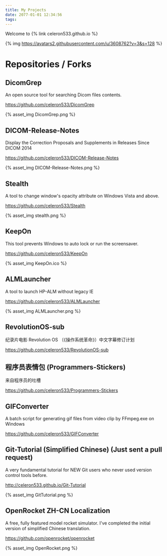 ```yaml
---
title: My Projects
date: 2077-01-01 12:34:56
tags:
---
```


Welcome to {% link celeron533.github.io %}

{% img https://avatars2.githubusercontent.com/u/3608762?v=3&s=128 %}

# Repositories / Forks

## DicomGrep

An open source tool for searching Dicom files contents.

https://github.com/celeron533/DicomGrep

{% asset_img DicomGrep.png %}

## DICOM-Release-Notes

Display the Correction Proposals and Supplements in Releases Since DICOM 2014

https://github.com/celeron533/DICOM-Release-Notes

{% asset_img DICOM-Release-Notes.png %}

## Stealth

A tool to change window's opacity attribute on Windows Vista and above.

https://github.com/celeron533/Stealth

{% asset_img stealth.png %}

## KeepOn

This tool prevents Windows to auto lock or run the screensaver.

https://github.com/celeron533/KeepOn

{% asset_img KeepOn.ico %}

## ALMLauncher

A tool to launch HP-ALM without legacy IE

https://github.com/celeron533/ALMLauncher

{% asset_img ALMLauncher.png %}

## RevolutionOS-sub

纪录片电影 Revolution OS （《操作系统革命》）中文字幕修订计划

https://github.com/celeron533/RevolutionOS-sub

## 程序员表情包 (Programmers-Stickers)

来自程序员的吐槽

https://github.com/celeron533/Programmers-Stickers

## GIFConverter

A batch script for generating gif files from video clip by FFmpeg.exe on Windows

https://github.com/celeron533/GIFConverter

## Git-Tutorial (Simplified Chinese) (Just sent a pull request)

A very fundamental tutorial for NEW Git users who never used version control tools before.

http://celeron533.github.io/Git-Tutorial

{% asset_img GitTutorial.png %}

## OpenRocket ZH-CN Localization

A free, fully featured model rocket simulator. I've completed the initial version of simplified Chinese translation.

https://github.com/openrocket/openrocket

{% asset_img OpenRocket.png %}
